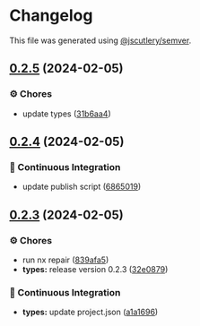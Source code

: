 # Changelog

This file was generated using [@jscutlery/semver](https://github.com/jscutlery/semver).

## [0.2.5](https://github.com/laudebugs/laudebugs/compare/types-0.2.4...types-0.2.5) (2024-02-05)


### ⚙️ Chores

* update types ([31b6aa4](https://github.com/laudebugs/laudebugs/commit/31b6aa478f0bc763061b61f4d2e587dab062a63f))

## [0.2.4](https://github.com/laudebugs/laudebugs/compare/types-0.2.3...types-0.2.4) (2024-02-05)


### 🤖 Continuous Integration

* update publish script ([6865019](https://github.com/laudebugs/laudebugs/commit/686501943eccc27cfa56db55288e51648cf21838))

## [0.2.3](https://github.com/laudebugs/laudebugs/compare/types-0.2.2...types-0.2.3) (2024-02-05)


### ⚙️ Chores

* run nx repair ([839afa5](https://github.com/laudebugs/laudebugs/commit/839afa5132d6fcf61c123deeb0b095812690fc01))
* **types:** release version 0.2.3 ([32e0879](https://github.com/laudebugs/laudebugs/commit/32e0879d9f84b6e55fa130ff1bc23b3b07e5389e))


### 🤖 Continuous Integration

* **types:** update project.json ([a1a1696](https://github.com/laudebugs/laudebugs/commit/a1a16966d4f625c3201ccae6af27cafd8a311d58))
